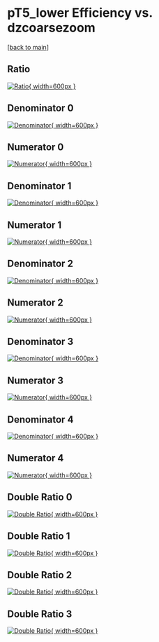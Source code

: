 # pT5_lower Efficiency vs. dzcoarsezoom

[[back to main](./)]



## Ratio

[![Ratio](../mtv/var/pT5_lower_loweta_211_0_eff_dzcoarsezoom.png){ width=600px }](../mtv/var/pT5_lower_loweta_211_0_eff_dzcoarsezoom.pdf)

## Denominator 0

[![Denominator](../mtv/den/pT5_lower_loweta_211_0_eff_dzcoarsezoom_den0.png){ width=600px }](../mtv/den/pT5_lower_loweta_211_0_eff_dzcoarsezoom_den0.pdf)

## Numerator 0

[![Numerator](../mtv/num/pT5_lower_loweta_211_0_eff_dzcoarsezoom_num0.png){ width=600px }](../mtv/num/pT5_lower_loweta_211_0_eff_dzcoarsezoom_num0.pdf)

## Denominator 1

[![Denominator](../mtv/den/pT5_lower_loweta_211_0_eff_dzcoarsezoom_den1.png){ width=600px }](../mtv/den/pT5_lower_loweta_211_0_eff_dzcoarsezoom_den1.pdf)

## Numerator 1

[![Numerator](../mtv/num/pT5_lower_loweta_211_0_eff_dzcoarsezoom_num1.png){ width=600px }](../mtv/num/pT5_lower_loweta_211_0_eff_dzcoarsezoom_num1.pdf)

## Denominator 2

[![Denominator](../mtv/den/pT5_lower_loweta_211_0_eff_dzcoarsezoom_den2.png){ width=600px }](../mtv/den/pT5_lower_loweta_211_0_eff_dzcoarsezoom_den2.pdf)

## Numerator 2

[![Numerator](../mtv/num/pT5_lower_loweta_211_0_eff_dzcoarsezoom_num2.png){ width=600px }](../mtv/num/pT5_lower_loweta_211_0_eff_dzcoarsezoom_num2.pdf)

## Denominator 3

[![Denominator](../mtv/den/pT5_lower_loweta_211_0_eff_dzcoarsezoom_den3.png){ width=600px }](../mtv/den/pT5_lower_loweta_211_0_eff_dzcoarsezoom_den3.pdf)

## Numerator 3

[![Numerator](../mtv/num/pT5_lower_loweta_211_0_eff_dzcoarsezoom_num3.png){ width=600px }](../mtv/num/pT5_lower_loweta_211_0_eff_dzcoarsezoom_num3.pdf)

## Denominator 4

[![Denominator](../mtv/den/pT5_lower_loweta_211_0_eff_dzcoarsezoom_den4.png){ width=600px }](../mtv/den/pT5_lower_loweta_211_0_eff_dzcoarsezoom_den4.pdf)

## Numerator 4

[![Numerator](../mtv/num/pT5_lower_loweta_211_0_eff_dzcoarsezoom_num4.png){ width=600px }](../mtv/num/pT5_lower_loweta_211_0_eff_dzcoarsezoom_num4.pdf)

## Double Ratio 0

[![Double Ratio](../mtv/ratio/pT5_lower_loweta_211_0_eff_dzcoarsezoom_ratio0.png){ width=600px }](../mtv/ratio/pT5_lower_loweta_211_0_eff_dzcoarsezoom_ratio0.pdf)

## Double Ratio 1

[![Double Ratio](../mtv/ratio/pT5_lower_loweta_211_0_eff_dzcoarsezoom_ratio1.png){ width=600px }](../mtv/ratio/pT5_lower_loweta_211_0_eff_dzcoarsezoom_ratio1.pdf)

## Double Ratio 2

[![Double Ratio](../mtv/ratio/pT5_lower_loweta_211_0_eff_dzcoarsezoom_ratio2.png){ width=600px }](../mtv/ratio/pT5_lower_loweta_211_0_eff_dzcoarsezoom_ratio2.pdf)

## Double Ratio 3

[![Double Ratio](../mtv/ratio/pT5_lower_loweta_211_0_eff_dzcoarsezoom_ratio3.png){ width=600px }](../mtv/ratio/pT5_lower_loweta_211_0_eff_dzcoarsezoom_ratio3.pdf)

